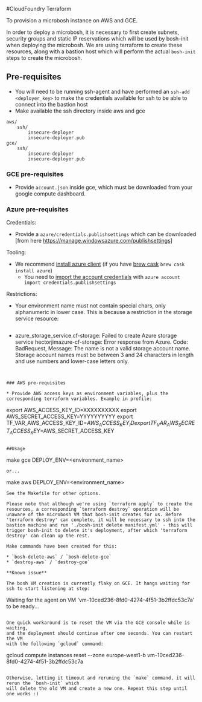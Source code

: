 #CloudFoundry Terraform

To provision a microbosh instance on AWS and GCE.

In order to deploy a microbosh, it is necessary to first create subnets, security groups and static IP reservations which will be used by bosh-init when deploying the microbosh. We are using terraform to create these resources, along with a bastion host which will perform the actual `bosh-init` steps to create the microbosh.

## Pre-requisites
* You will need to be running ssh-agent and have performed an `ssh-add <deployer_key>` to make the credentials available for ssh to be able to connect into the bastion host
* Make available the ssh directory inside aws and gce

```
aws/
    ssh/
        insecure-deployer
        insecure-deployer.pub
gce/
    ssh/
        insecure-deployer
        insecure-deployer.pub
```

### GCE pre-requisites

* Provide `account.json` inside gce, which must be downloaded from your google
  compute dashboard.

### Azure pre-requisites

Credentials:

* Provide a `azure/credentials.publishsettings` which can be downloaded [from here  https://manage.windowsazure.com/publishsettings]

Tooling:

 * We recommend [install azure client](https://azure.microsoft.com/en-gb/documentation/articles/xplat-cli-install/) (if you have [brew cask](http://caskroom.io/) `brew cask install azure`)
   * You need to [import the account credentials](https://azure.microsoft.com/en-gb/documentation/articles/xplat-cli-connect/) with `azure account import credentials.publishsettings`

Restrictions:

* Your environment name must not contain special chars, only alphanumeric in lower case. This is because a restriction in the storage service resource:
  ```
* azure_storage_service.cf-storage: Failed to create Azure storage service hectorjimazure-cf-storage: Error response from Azure. Code: BadRequest, Message: The name is not a valid storage account name. Storage account names must be between 3 and 24 characters in length and use numbers and lower-case letters only.
```


### AWS pre-requisites

* Provide AWS access keys as environment variables, plus the corresponding terraform variables. Example in profile:

```
export AWS_ACCESS_KEY_ID=XXXXXXXXXX
export AWS_SECRET_ACCESS_KEY=YYYYYYYYYY
export TF_VAR_AWS_ACCESS_KEY_ID=$AWS_ACCESS_KEY_ID
export TF_VAR_AWS_SECRET_ACCESS_KEY=$AWS_SECRET_ACCESS_KEY
```

##Usage
```
make gce DEPLOY_ENV=<environment_name>
```
or...

```
make aws DEPLOY_ENV=<environment_name>
```
See the Makefile for other options.

Please note that although we're using `terraform apply` to create the resources, a corresponding `terraform destroy` operation will be unaware of the microbosh VM that bosh-init creates for us. Before 'terraform destroy' can complete, it will be necessary to ssh into the bastion machine and run './bosh-init delete manifest.yml' - this will trigger bosh-init to delete it's deployment, after which 'terraform destroy' can clean up the rest.

Make commands have been created for this:

* `bosh-delete-aws` / `bosh-delete-gce`
* `destroy-aws` / `destroy-gce`

**Known issue**

The bosh VM creation is currently flaky on GCE. It hangs waiting for ssh to start listening at step:

```
Waiting for the agent on VM 'vm-10ced236-8fd0-4274-4f51-3b2ffdc53c7a' to be ready...
```

One quick workaround is to reset the VM via the GCE console while is waiting,
and the deployment should continue after one seconds. You can restart the VM
with the following `gcloud` command:

```
gcloud compute instances reset --zone europe-west1-b vm-10ced236-8fd0-4274-4f51-3b2ffdc53c7a
```

Otherwise, letting it timeout and reruning the `make` command, it will rerun the `bosh-init` which
will delete the old VM and create a new one. Repeat this step until one works :)
